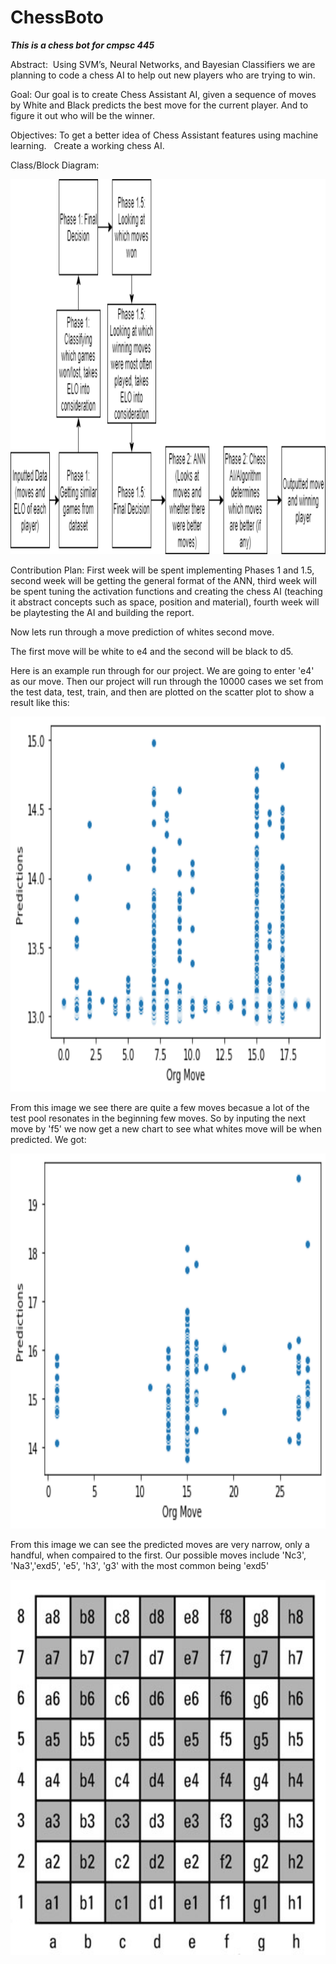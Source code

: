 # ChessBoto
***This is a chess bot for cmpsc 445***


Abstract:  Using SVM’s, Neural Networks, and Bayesian Classifiers we are planning to code a chess AI to help out new players who are trying to win.

Goal: Our goal is to create Chess Assistant AI, given a sequence of moves by White and Black predicts the best move for the current player. And to figure it out who will be the winner.

Objectives: To get a better idea of Chess Assistant features using machine learning. 
 Create a working chess AI.

Class/Block Diagram:

<img src="diagram.png" alt="Girl in a jacket" width="1000" height="600">


Contribution Plan: First week will be spent implementing Phases 1 and 1.5, second week will be getting the general format of the ANN, third week will be spent tuning the activation functions and creating the chess AI (teaching it abstract concepts such as space, position and material), fourth week will be playtesting the AI and building the report.

Now lets run through a move prediction of whites second move.

The first move will be white to e4 and the second will be black to d5.

Here is an example run through for our project. We are going to enter 'e4' as our move. Then our project will run through the 10000 cases we set from the test data, test, train, and then are plotted on the scatter plot to show a result like this:

<img src="e410000predict.png" width="1000" height="600">


From this image we see there are quite a few moves becasue a lot of the test pool resonates in the beginning few moves. So by inputing the next move by 'f5' we now get a new chart to see what whites move will be when predicted. We got: 

<img src="b5time.png" width="1000" height="600">

From this image we can see the predicted moves are very narrow, only a handful, when compaired to the first. Our possible moves include 'Nc3', 'Na3','exd5', 'e5', 'h3', 'g3' with the most common being 'exd5'

<img src="chessboard.jpg" width="1000" height="600">
